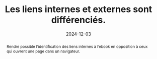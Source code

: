 ---
title: Les liens internes et externes sont différenciés. 
detail: Les liens internes et externes sont différenciés. 
abstract: Rendre possible l’identification des liens internes à l’ebook en opposition à ceux qui ouvrent une page dans un navigateur.
categories: 
    - "liens"
agrege: O4137-E045
opquast: '4 137'
indiceebook: '045'
description: "Règle n°45"
before: "044"
weight: "45"
after: "046"
actif: '1'
layout: rules
date: 2024-12-03
tags: 
    - "Utilisabilité"
    - "Confiance"
objectif: 
    - "Faciliter le repérage des liens externes"
    - "Avertir si l’on va quitter la page en cours ou l’application de lecture"
Meo: 
    - "Le cas échéant, ajouter l’information “lien externe”&nbsp;: dans le libellé du lien et / ou ; via un icône CSS associée au lien externe."
Controle: 
    - "Dans chaque page contenant des hyperliens, vérifier que les liens internes et externes sont différenciés par le moyen d'une mention textuelle ou d'une icône. "
epubcheck: 
ace: 
humancheck: true
ReadiumGoToolkit: 
Source: 
    - "Opquast"
Referentiel: 
    - ""
steps: 
    - "Projet éditorial"
    - "Production numérique"
---